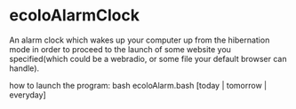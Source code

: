 # ecoloAlarmClock
An alarm clock which wakes up your computer up from the hibernation mode in order to proceed to the launch of some website you specified(which could be a webradio, or some file your default browser can handle).

how to launch the program:
bash ecoloAlarm.bash [today | tomorrow | everyday]
